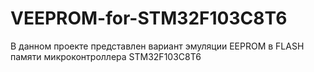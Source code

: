 # VEEPROM-for-STM32F103C8T6
В данном проекте представлен вариант эмуляции EEPROM в FLASH памяти микроконтроллера STM32F103C8T6
